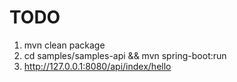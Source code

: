 # TODO

1. mvn clean package
2. cd samples/samples-api && mvn spring-boot:run
3. <http://127.0.0.1:8080/api/index/hello>

